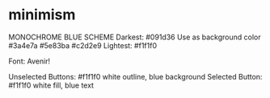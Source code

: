 # minimism


MONOCHROME BLUE SCHEME
Darkest: #091d36
Use as background color
#3a4e7a
#5e83ba
#c2d2e9
Lightest: #f1f1f0

Font: Avenir!

Unselected Buttons: #f1f1f0 white outline, blue background
Selected Button: #f1f1f0 white fill, blue text
